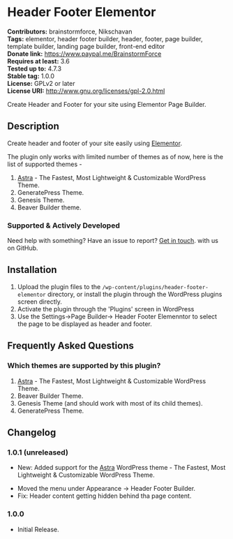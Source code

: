 # Header Footer Elementor #
**Contributors:** brainstormforce, Nikschavan  
**Tags:** elementor, header footer builder, header, footer, page builder, template builder, landing page builder, front-end editor  
**Donate link:** https://www.paypal.me/BrainstormForce  
**Requires at least:** 3.6  
**Tested up to:** 4.7.3  
**Stable tag:** 1.0.0  
**License:** GPLv2 or later  
**License URI:** http://www.gnu.org/licenses/gpl-2.0.html  

Create Header and Footer for your site using Elementor Page Builder.

## Description ##

Create header and footer of your site easily using [Elementor](https://wordpress.org/plugins/elementor/ "Elementor").

The plugin only works with limited number of themes as of now, here is the list of supported themes - 

1. <a href="https://wpastra.com/?utm_source=wp-repo&utm_campaign=header-footer-elementor&utm_medium=description">Astra</a> - The Fastest, Most Lightweight &amp; Customizable WordPress Theme.
2. GeneratePress Theme.
3. Genesis Theme.
4. Beaver Builder theme.

### Supported & Actively Developed ###
Need help with something? Have an issue to report? [Get in touch](https://github.com/Nikschavan/header-footer-elemento "Header Footer elementor on GitHub"). with us on GitHub.

## Installation ##

1. Upload the plugin files to the `/wp-content/plugins/header-footer-elementor` directory, or install the plugin through the WordPress plugins screen directly.
1. Activate the plugin through the 'Plugins' screen in WordPress
1. Use the Settings->Page Builder-> Header Footer Elemenntor to select the page to be displayed as header and footer.

## Frequently Asked Questions ##

### Which themes are supported by this plugin? ###

1. <a href="https://wpastra.com/?utm_source=wp-repo&utm_campaign=header-footer-elementor&utm_medium=description">Astra</a> - The Fastest, Most Lightweight &amp; Customizable WordPress Theme.
2. Beaver Builder Theme.
3. Genesis Theme (and should work with most of its child themes).
4. GeneratePress Theme.

## Changelog ##

### 1.0.1 (unreleased) ###
- New: Added support for the <a href="https://wpastra.com/?utm_source=wp-repo&utm_campaign=bb-header-footer&utm_medium=description">Astra</a> WordPress theme - The Fastest, Most Lightweight &amp; Customizable WordPress Theme.
* Moved the menu under Appearance -> Header Footer Builder.
* Fix: Header content getting hidden behind tha page content.

### 1.0.0 ###
* Initial Release.
